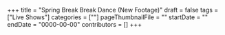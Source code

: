 +++
title = "Spring Break Break Dance (New Footage)"
draft = false
tags = ["Live Shows"]
categories = [""]
pageThumbnailFile = ""
startDate = ""
endDate = "0000-00-00"
contributors = []
+++
